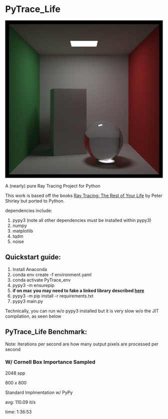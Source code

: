 # PyTrace_Life

![image2](./references/cornell_box_imp.png)

A (nearly) pure Ray Tracing Project for Python

This work is based off the books [Ray Tracing: The Rest of Your Life](https://github.com/RayTracing/raytracingtherestofyourlife) by Peter Shirley but ported to Python. 

dependencies include: 
1. pypy3 (note all other dependencies must be installed within pypy3)
2. numpy 
3. matplotlib
4. tqdm
5. noise

## Quickstart guide: 
1. Install Anaconda
2. conda env create -f environment.yaml
3. conda activate PyTrace_env
4. pypy3 -m ensurepip
5. **if on mac you may need to fake a linked library described [here](https://bitbucket.org/pypy/pypy/issues/2942/unable-to-install-numpy-with-pypy3-on)**
6. pypy3 -m pip install -r requirements.txt
7. pypy3 main.py 


Technically, you can run w/o pypy3 installed but it is very slow w/o the JIT compilation, as seen below 

## PyTrace_Life Benchmark: 
Note: Iterations per second are how many output pixels are processed per second 

### W/ Cornell Box Importance Sampled

2048 spp 

800 x 800 

Standard Implmentation w/ PyPy

avg: 110.09 it/s 

time: 1:36:53
 
